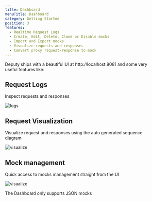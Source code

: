 ```yaml
---
title: Dashboard
menuTitle: Dashboard
category: Getting Started
position: 3
features:
  - Realtime Request Logs
  - Create, Edit, Delete, Clone or Disable mocks
  - Import and Export mocks
  - Visualize requests and responses
  - Convert proxy request-response to mock
---
```


Deputy ships with a beautiful UI at http://localhost:8081 and some very useful features like:

<list :items="features"></list>

## Request Logs

Inspect requests and responses

![logs](/logs.png)

## Request Visualization

Visualize request and responses using the auto generated sequence diagram

![visualize](/visualize.png)

## Mock management

Quick access to mocks management straight from the UI

![visualize](/mock_management.png)

<alert type="warning">
    The Dashboard only supports JSON mocks
</alert>
